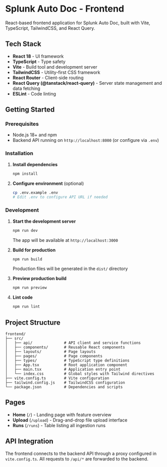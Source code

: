 # Splunk Auto Doc - Frontend

React-based frontend application for Splunk Auto Doc, built with Vite, TypeScript, TailwindCSS, and React Query.

## Tech Stack

- **React 18** - UI framework
- **TypeScript** - Type safety
- **Vite** - Build tool and development server
- **TailwindCSS** - Utility-first CSS framework
- **React Router** - Client-side routing
- **React Query (@tanstack/react-query)** - Server state management and data fetching
- **ESLint** - Code linting

## Getting Started

### Prerequisites

- Node.js 18+ and npm
- Backend API running on `http://localhost:8000` (or configure via `.env`)

### Installation

1. **Install dependencies**
   ```bash
   npm install
   ```

2. **Configure environment** (optional)
   ```bash
   cp .env.example .env
   # Edit .env to configure API URL if needed
   ```

### Development

1. **Start the development server**
   ```bash
   npm run dev
   ```
   
   The app will be available at `http://localhost:3000`

2. **Build for production**
   ```bash
   npm run build
   ```
   
   Production files will be generated in the `dist/` directory

3. **Preview production build**
   ```bash
   npm run preview
   ```

4. **Lint code**
   ```bash
   npm run lint
   ```

## Project Structure

```
frontend/
├── src/
│   ├── api/              # API client and service functions
│   ├── components/       # Reusable React components
│   ├── layouts/          # Page layouts
│   ├── pages/            # Page components
│   ├── types/            # TypeScript type definitions
│   ├── App.tsx           # Root application component
│   ├── main.tsx          # Application entry point
│   └── index.css         # Global styles with Tailwind directives
├── vite.config.ts        # Vite configuration
├── tailwind.config.js    # TailwindCSS configuration
└── package.json          # Dependencies and scripts
```

## Pages

- **Home** (`/`) - Landing page with feature overview
- **Upload** (`/upload`) - Drag-and-drop file upload interface
- **Runs** (`/runs`) - Table listing all ingestion runs

## API Integration

The frontend connects to the backend API through a proxy configured in `vite.config.ts`. All requests to `/api/*` are forwarded to the backend.
